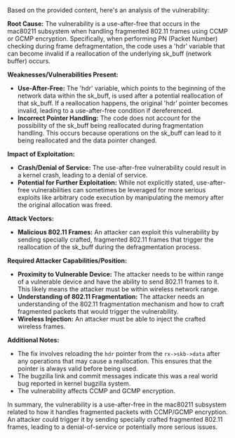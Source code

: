 Based on the provided content, here's an analysis of the vulnerability:

**Root Cause:**
The vulnerability is a use-after-free that occurs in the mac80211 subsystem when handling fragmented 802.11 frames using CCMP or GCMP encryption. Specifically, when performing PN (Packet Number) checking during frame defragmentation, the code uses a 'hdr' variable that can become invalid if a reallocation of the underlying sk_buff (network buffer) occurs.

**Weaknesses/Vulnerabilities Present:**
- **Use-After-Free:** The 'hdr' variable, which points to the beginning of the network data within the sk_buff, is used after a potential reallocation of that sk_buff. If a reallocation happens, the original 'hdr' pointer becomes invalid, leading to a use-after-free condition if dereferenced.
- **Incorrect Pointer Handling:** The code does not account for the possibility of the sk_buff being reallocated during fragmentation handling. This occurs because operations on the sk_buff can lead to it being reallocated and the data pointer changed.

**Impact of Exploitation:**
- **Crash/Denial of Service:** The use-after-free vulnerability could result in a kernel crash, leading to a denial of service.
- **Potential for Further Exploitation:** While not explicitly stated, use-after-free vulnerabilities can sometimes be leveraged for more serious exploits like arbitrary code execution by manipulating the memory after the original allocation was freed.

**Attack Vectors:**
- **Malicious 802.11 Frames:** An attacker can exploit this vulnerability by sending specially crafted, fragmented 802.11 frames that trigger the reallocation of the sk_buff during the defragmentation process.

**Required Attacker Capabilities/Position:**
- **Proximity to Vulnerable Device:** The attacker needs to be within range of a vulnerable device and have the ability to send 802.11 frames to it. This likely means the attacker must be within wireless network range.
- **Understanding of 802.11 Fragmentation:** The attacker needs an understanding of the 802.11 fragmentation mechanism and how to craft fragmented packets that would trigger the vulnerability.
- **Wireless Injection:** An attacker must be able to inject the crafted wireless frames.

**Additional Notes:**
- The fix involves reloading the `hdr` pointer from the `rx->skb->data` after any operations that may cause a reallocation. This ensures that the pointer is always valid before being used.
- The bugzilla link and commit messages indicate this was a real world bug reported in kernel bugzilla system.
- The vulnerability affects CCMP and GCMP encryption.

In summary, the vulnerability is a use-after-free in the mac80211 subsystem related to how it handles fragmented packets with CCMP/GCMP encryption. An attacker could trigger it by sending specially crafted fragmented 802.11 frames, leading to a denial-of-service or potentially more serious issues.